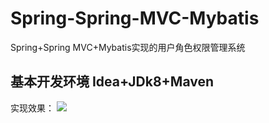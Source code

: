 # Spring-Spring-MVC-Mybatis
Spring+Spring MVC+Mybatis实现的用户角色权限管理系统
## 基本开发环境 Idea+JDk8+Maven
实现效果：
![](https://github.com/guodongxiaren/ImageCache/raw/master/Logo/foryou.gif)  
